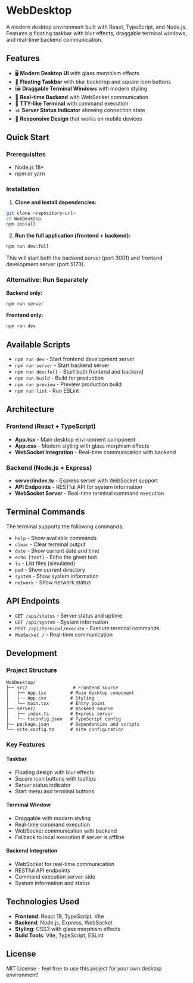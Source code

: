 # WebDesktop

A modern desktop environment built with React, TypeScript, and Node.js. Features a floating taskbar with blur effects, draggable terminal windows, and real-time backend communication.

## Features

- 🖥️ **Modern Desktop UI** with glass morphism effects
- 📱 **Floating Taskbar** with blur backdrop and square icon buttons
- 🖼️ **Draggable Terminal Windows** with modern styling
- 🔌 **Real-time Backend** with WebSocket communication
- 🎯 **TTY-like Terminal** with command execution
- 📊 **Server Status Indicator** showing connection state
- 🎨 **Responsive Design** that works on mobile devices

## Quick Start

### Prerequisites
- Node.js 18+ 
- npm or yarn

### Installation

1. **Clone and install dependencies:**
```bash
git clone <repository-url>
cd WebDesktop
npm install
```

2. **Run the full application (frontend + backend):**
```bash
npm run dev:full
```

This will start both the backend server (port 3001) and frontend development server (port 5173).

### Alternative: Run Separately

**Backend only:**
```bash
npm run server
```

**Frontend only:**
```bash
npm run dev
```

## Available Scripts

- `npm run dev` - Start frontend development server
- `npm run server` - Start backend server
- `npm run dev:full` - Start both frontend and backend
- `npm run build` - Build for production
- `npm run preview` - Preview production build
- `npm run lint` - Run ESLint

## Architecture

### Frontend (React + TypeScript)
- **App.tsx** - Main desktop environment component
- **App.css** - Modern styling with glass morphism effects
- **WebSocket Integration** - Real-time communication with backend

### Backend (Node.js + Express)
- **server/index.ts** - Express server with WebSocket support
- **API Endpoints** - RESTful API for system information
- **WebSocket Server** - Real-time terminal command execution

## Terminal Commands

The terminal supports the following commands:

- `help` - Show available commands
- `clear` - Clear terminal output
- `date` - Show current date and time
- `echo [text]` - Echo the given text
- `ls` - List files (simulated)
- `pwd` - Show current directory
- `system` - Show system information
- `network` - Show network status

## API Endpoints

- `GET /api/status` - Server status and uptime
- `GET /api/system` - System information
- `POST /api/terminal/execute` - Execute terminal commands
- `WebSocket /` - Real-time communication

## Development

### Project Structure
```
WebDesktop/
├── src/                 # Frontend source
│   ├── App.tsx         # Main desktop component
│   ├── App.css         # Styling
│   └── main.tsx        # Entry point
├── server/             # Backend source
│   ├── index.ts        # Express server
│   └── tsconfig.json   # TypeScript config
├── package.json        # Dependencies and scripts
└── vite.config.ts      # Vite configuration
```

### Key Features

#### Taskbar
- Floating design with blur effects
- Square icon buttons with tooltips
- Server status indicator
- Start menu and terminal buttons

#### Terminal Window
- Draggable with modern styling
- Real-time command execution
- WebSocket communication with backend
- Fallback to local execution if server is offline

#### Backend Integration
- WebSocket for real-time communication
- RESTful API endpoints
- Command execution server-side
- System information and status

## Technologies Used

- **Frontend**: React 19, TypeScript, Vite
- **Backend**: Node.js, Express, WebSocket
- **Styling**: CSS3 with glass morphism effects
- **Build Tools**: Vite, TypeScript, ESLint

## License

MIT License - feel free to use this project for your own desktop environment!
